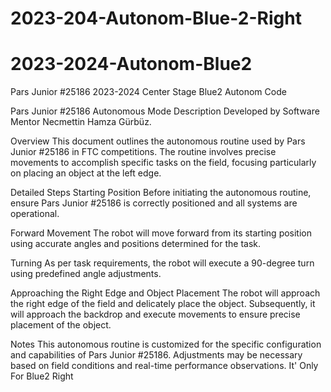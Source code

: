 # 2023-204-Autonom-Blue-2-Right
# 2023-2024-Autonom-Blue2
Pars Junior #25186 2023-2024 Center Stage Blue2 Autonom Code

Pars Junior #25186 Autonomous Mode Description
Developed by Software Mentor Necmettin Hamza Gürbüz.

Overview
This document outlines the autonomous routine used by Pars Junior #25186 in FTC competitions. The routine involves precise movements to accomplish specific tasks on the field, focusing particularly on placing an object at the left edge.

Detailed Steps
Starting Position
Before initiating the autonomous routine, ensure Pars Junior #25186 is correctly positioned and all systems are operational.

Forward Movement
The robot will move forward from its starting position using accurate angles and positions determined for the task.

Turning
As per task requirements, the robot will execute a 90-degree turn using predefined angle adjustments.

Approaching the Right Edge and Object Placement
The robot will approach the right edge of the field and delicately place the object. Subsequently, it will approach the backdrop and execute movements to ensure precise placement of the object.

Notes
This autonomous routine is customized for the specific configuration and capabilities of Pars Junior #25186.
Adjustments may be necessary based on field conditions and real-time performance observations.
It' Only For Blue2 Right
